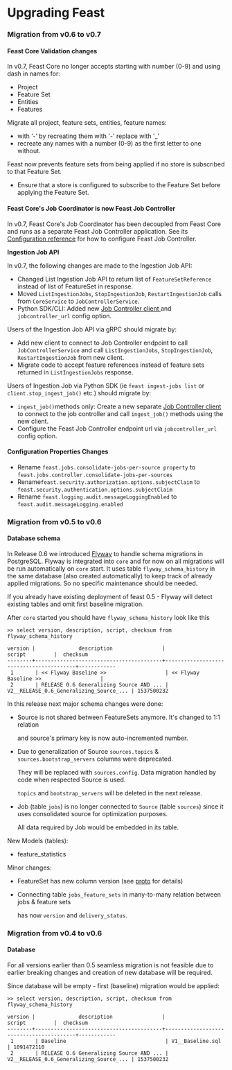 # Upgrading Feast

### Migration from v0.6 to v0.7

#### Feast Core Validation changes

In v0.7, Feast Core no longer accepts starting with number \(0-9\) and using dash in names for:

* Project
* Feature Set
* Entities
* Features

Migrate all project, feature sets, entities, feature names:

* with ‘-’ by recreating them with '-' replace with '\_'
* recreate any names with a number \(0-9\)  as the first letter to one without.

Feast now prevents feature sets from being applied if no store is subscribed to that Feature Set.

* Ensure that a store is configured to subscribe to the Feature Set before applying the Feature Set.

#### Feast Core's Job Coordinator is now Feast Job Controller

In v0.7,  Feast Core's Job Coordinator has been decoupled from Feast Core and runs as a separate Feast Job Controller application. See its [Configuration reference](../reference/configuration-reference.md#2-feast-core-serving-and-job-controller) for how to configure Feast Job Controller.

**Ingestion Job API**

In v0.7, the following changes are made to the Ingestion Job API:

* Changed List Ingestion Job API  to return list of `FeatureSetReference` instead of list of FeatureSet in response.
* Moved `ListIngestionJobs`, `StopIngestionJob`, `RestartIngestionJob` calls from `CoreService`  to `JobControllerService`.
* Python SDK/CLI: Added new [Job Controller client ](https://github.com/feast-dev/feast/blob/master/sdk/python/feast/contrib/job_controller/client.py)and `jobcontroller_url` config option.

Users of the Ingestion Job API via gRPC should migrate by:

* Add new client to connect to Job Controller endpoint to call `JobControllerService` and call `ListIngestionJobs`, `StopIngestionJob`, `RestartIngestionJob` from new client.
* Migrate code to accept feature references instead of feature sets returned in `ListIngestionJobs` response.

Users of Ingestion Job via Python SDK \(ie `feast ingest-jobs list` or `client.stop_ingest_job()` etc.\) should migrate by:

* `ingest_job()`methods only: Create a new separate [Job Controller client](https://github.com/feast-dev/feast/blob/master/sdk/python/feast/contrib/job_controller/client.py) to connect to the job controller and call `ingest_job()` methods using the new client.
* Configure the Feast Job Controller endpoint url via `jobcontroller_url` config option.

#### Configuration Properties Changes

* Rename `feast.jobs.consolidate-jobs-per-source property` to `feast.jobs.controller.consolidate-jobs-per-sources`
* Rename`feast.security.authorization.options.subjectClaim` to  `feast.security.authentication.options.subjectClaim`
* Rename `feast.logging.audit.messageLoggingEnabled` to `feast.audit.messageLogging.enabled`

### Migration from v0.5 to v0.6

#### Database schema

In Release 0.6 we introduced [Flyway](https://flywaydb.org/) to handle schema migrations in PostgreSQL. Flyway is integrated into `core` and for now on all migrations will be run automatically on `core` start. It uses table `flyway_schema_history` in the same database \(also created automatically\) to keep track of already applied migrations. So no specific maintenance should be needed.

If you already have existing deployment of feast 0.5 - Flyway will detect existing tables and omit first baseline migration.

After `core` started you should have `flyway_schema_history` look like this

```text
>> select version, description, script, checksum from flyway_schema_history

version |              description                |                          script         |  checksum
--------+-----------------------------------------+-----------------------------------------+------------
 1       | << Flyway Baseline >>                   | << Flyway Baseline >>                   | 
 2       | RELEASE 0.6 Generalizing Source AND ... | V2__RELEASE_0.6_Generalizing_Source_... | 1537500232
```

In this release next major schema changes were done:

* Source is not shared between FeatureSets anymore. It's changed to 1:1 relation

  and source's primary key is now auto-incremented number.

* Due to generalization of Source `sources.topics` & `sources.bootstrap_servers` columns were deprecated.

  They will be replaced with `sources.config`. Data migration handled by code when respected Source is used.

  `topics` and `bootstrap_servers` will be deleted in the next release.

* Job \(table `jobs`\) is no longer connected to `Source` \(table `sources`\) since it uses consolidated source for optimization purposes.

  All data required by Job would be embedded in its table.

New Models \(tables\):

* feature\_statistics

Minor changes:

* FeatureSet has new column version \(see [proto](https://github.com/feast-dev/feast/blob/master/protos/feast/core/FeatureSet.proto) for details\)
* Connecting table `jobs_feature_sets` in many-to-many relation between jobs & feature sets

  has now `version` and `delivery_status`.

### Migration from v0.4 to v0.6

#### Database

For all versions earlier than 0.5 seamless migration is not feasible due to earlier breaking changes and creation of new database will be required.

Since database will be empty - first \(baseline\) migration would be applied:

```text
>> select version, description, script, checksum from flyway_schema_history

version |              description                |                          script         |  checksum
--------+-----------------------------------------+-----------------------------------------+------------
 1       | Baseline                                | V1__Baseline.sql                        | 1091472110
 2       | RELEASE 0.6 Generalizing Source AND ... | V2__RELEASE_0.6_Generalizing_Source_... | 1537500232
```

